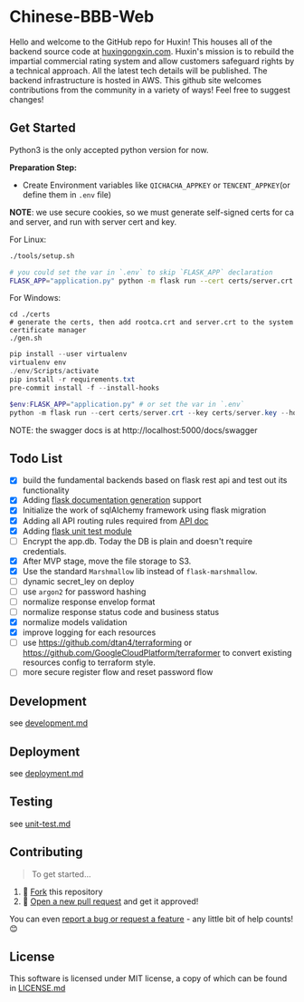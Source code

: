 # Chinese-BBB-Web

Hello and welcome to the GitHub repo for Huxin! This houses all of the backend source code at [huxingongxin.com](https://huxingongxin.com). Huxin's mission is to rebuild the impartial commercial rating system and allow customers safeguard rights by a technical approach. All the latest tech details will be published. The backend infrastructure is hosted in AWS. This github site welcomes contributions from the community in a variety of ways! Feel free to suggest changes!


## Get Started

Python3 is the only accepted python version for now.

**Preparation Step:**
* Create Environment variables like `QICHACHA_APPKEY` or `TENCENT_APPKEY`(or define them in `.env` file)

**NOTE**: we use secure cookies, so we must generate self-signed certs for ca and server, and run with server cert and key.

For Linux:
```sh
./tools/setup.sh

# you could set the var in `.env` to skip `FLASK_APP` declaration
FLASK_APP="application.py" python -m flask run --cert certs/server.crt --key certs/server.key --host localhost #(use -p to specify binding port)
```

For Windows:
```git bash
cd ./certs
# generate the certs, then add rootca.crt and server.crt to the system certificate manager
./gen.sh
```
```powershell
pip install --user virtualenv
virtualenv env
./env/Scripts/activate
pip install -r requirements.txt
pre-commit install -f --install-hooks

$env:FLASK_APP="application.py" # or set the var in `.env`
python -m flask run --cert certs/server.crt --key certs/server.key --host localhost #(use -p to specify binding port)
```

NOTE: the swagger docs is at http://localhost:5000/docs/swagger

## Todo List

- [x] build the fundamental backends based on flask rest api and test out its functionality
- [x] Adding [flask documentation generation](https://flask-restplus.readthedocs.io/en/0.2/documenting.html) support
- [x] Initialize the work of sqlAlchemy framework using flask migration
- [x] Adding all API routing rules required from [API doc](https://github.com/chinese-bbb/documents/blob/master/api-summary.md)
- [x] Adding [flask unit test module](http://flask.pocoo.org/docs/1.0/testing/)
- [ ] Encrypt the app.db. Today the DB is plain and doesn't require credentials.
- [x] After MVP stage, move the file storage to S3.
- [X] Use the standard `Marshmallow` lib instead of `flask-marshmallow`.
- [ ] dynamic secret_ley on deploy
- [ ] use `argon2` for password hashing
- [ ] normalize response envelop format
- [ ] normalize response status code and business status
- [x] normalize models validation
- [x] improve logging for each resources
- [ ] use https://github.com/dtan4/terraforming or https://github.com/GoogleCloudPlatform/terraformer to convert existing resources config to terraform style.
- [ ] more secure register flow and reset password flow

## Development

see [development.md](./docs/development.md)


## Deployment

see [deployment.md](./docs/deployment.md)


## Testing

see [unit-test.md](./docs/unit-test.md)

## Contributing
> To get started...

1. 🍴 [Fork](https://github.com/chinese-bbb/web-backend/tree/v2.0) this repository
2. 🎉 [Open a new pull request](https://github.com/chinese-bbb/web-backend/pulls) and get it approved!

You can even [report a bug or request a feature](https://github.com/chinese-bbb/web-backend/issues/new) - any little bit of help counts! 😊


## License

This software is licensed under MIT license, a copy of which can be found in [LICENSE.md](./LICENSE.md)

